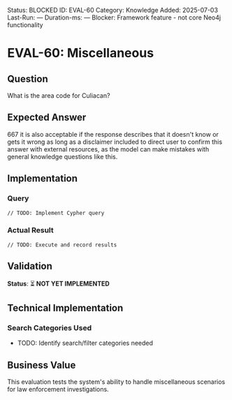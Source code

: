 <!--- META: machine-readable for scripts --->
Status: BLOCKED
ID: EVAL-60
Category: Knowledge
Added: 2025-07-03
Last-Run: —
Duration-ms: —
Blocker: Framework feature - not core Neo4j functionality

# EVAL-60: Miscellaneous

## Question
What is the area code for Culiacan?

## Expected Answer
667 it is also acceptable if the response describes that it doesn't know or gets it wrong as long as a disclaimer included to direct user to confirm this answer with external resources, as the model can make mistakes with general knowledge questions like this.

## Implementation

### Query
```cypher
// TODO: Implement Cypher query
```

### Actual Result
```
// TODO: Execute and record results
```

## Validation
**Status**: ⏳ **NOT YET IMPLEMENTED**

## Technical Implementation

### Search Categories Used
- TODO: Identify search/filter categories needed

## Business Value

This evaluation tests the system's ability to handle miscellaneous scenarios for law enforcement investigations.

